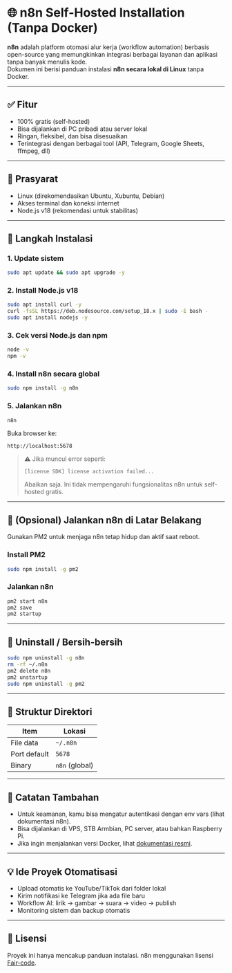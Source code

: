 # 🌐 n8n Self-Hosted Installation (Tanpa Docker)

**n8n** adalah platform otomasi alur kerja (workflow automation) berbasis open-source yang memungkinkan integrasi berbagai layanan dan aplikasi tanpa banyak menulis kode.  
Dokumen ini berisi panduan instalasi **n8n secara lokal di Linux** tanpa Docker.

---

## ✅ Fitur

- 100% gratis (self-hosted)
- Bisa dijalankan di PC pribadi atau server lokal
- Ringan, fleksibel, dan bisa disesuaikan
- Terintegrasi dengan berbagai tool (API, Telegram, Google Sheets, ffmpeg, dll)

---

## 🧱 Prasyarat

- Linux (direkomendasikan Ubuntu, Xubuntu, Debian)
- Akses terminal dan koneksi internet
- Node.js v18 (rekomendasi untuk stabilitas)

---

## 🚀 Langkah Instalasi

### 1. Update sistem
```bash
sudo apt update && sudo apt upgrade -y
```

### 2. Install Node.js v18
```bash
sudo apt install curl -y
curl -fsSL https://deb.nodesource.com/setup_18.x | sudo -E bash -
sudo apt install nodejs -y
```

### 3. Cek versi Node.js dan npm
```bash
node -v
npm -v
```

### 4. Install n8n secara global
```bash
sudo npm install -g n8n
```

### 5. Jalankan n8n
```bash
n8n
```

Buka browser ke:
```
http://localhost:5678
```

> ⚠️ Jika muncul error seperti:
> ```
> [license SDK] license activation failed...
> ```
> Abaikan saja. Ini tidak mempengaruhi fungsionalitas n8n untuk self-hosted gratis.

---

## 🔄 (Opsional) Jalankan n8n di Latar Belakang

Gunakan PM2 untuk menjaga n8n tetap hidup dan aktif saat reboot.

### Install PM2
```bash
sudo npm install -g pm2
```

### Jalankan n8n
```bash
pm2 start n8n
pm2 save
pm2 startup
```

---

## 🧹 Uninstall / Bersih-bersih

```bash
sudo npm uninstall -g n8n
rm -rf ~/.n8n
pm2 delete n8n
pm2 unstartup
sudo npm uninstall -g pm2
```

---

## 📂 Struktur Direktori

| Item         | Lokasi        |
|--------------|---------------|
| File data    | `~/.n8n`      |
| Port default | `5678`        |
| Binary       | `n8n` (global)|

---

## 📌 Catatan Tambahan

- Untuk keamanan, kamu bisa mengatur autentikasi dengan env vars (lihat dokumentasi n8n).
- Bisa dijalankan di VPS, STB Armbian, PC server, atau bahkan Raspberry Pi.
- Jika ingin menjalankan versi Docker, lihat [dokumentasi resmi](https://docs.n8n.io).

---

## 💡 Ide Proyek Otomatisasi

- Upload otomatis ke YouTube/TikTok dari folder lokal
- Kirim notifikasi ke Telegram jika ada file baru
- Workflow AI: lirik → gambar → suara → video → publish
- Monitoring sistem dan backup otomatis

---

## 📜 Lisensi

Proyek ini hanya mencakup panduan instalasi. n8n menggunakan lisensi [Fair-code](https://faircode.io).